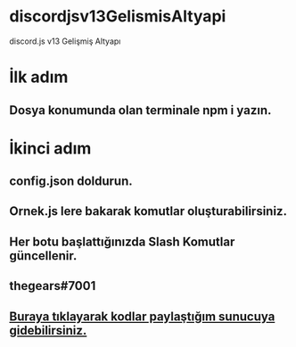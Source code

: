 # discordjsv13GelismisAltyapi
discord.js v13 Gelişmiş Altyapı

# İlk adım
## Dosya konumunda olan terminale npm i yazın.
# İkinci adım
## config.json doldurun.

## Ornek.js lere bakarak komutlar oluşturabilirsiniz.

## Her botu başlattığınızda Slash Komutlar güncellenir.

## thegears#7001
## [Buraya tıklayarak kodlar paylaştığım sunucuya gidebilirsiniz.](https://gearscode.xyz/discord)
